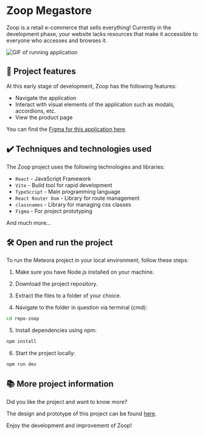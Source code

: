 # Zoop Megastore

Zoop is a retail e-commerce that sells everything! Currently in the development phase, your website lacks resources that make it accessible to everyone who accesses and browses it.

![GIF of running application](zoop-gif.gif)

## 🔨 Project features

At this early stage of development, Zoop has the following features:

- Navigate the application
- Interact with visual elements of the application such as modals, accordions, etc.
- View the product page

You can find the [Figma for this application here](https://www.figma.com/file/1KuCFIRKOIZVrb0f6nLbVw/React-Acessabilidade?node-id=59%3A852&mode=dev).

## ✔️ Techniques and technologies used

The Zoop project uses the following technologies and libraries:

- `React` - JavaScript Framework
- `Vite` - Build tool for rapid development
- `TypeScript` - Main programming language
- `React Router Dom` - Library for route management
- `classnames` - Library for managing css classes
- `Figma` - For project prototyping

And much more...

## 🛠️ Open and run the project

To run the Meteora project in your local environment, follow these steps:

1. Make sure you have Node.js installed on your machine.

2. Download the project repository.

3. Extract the files to a folder of your choice.

4. Navigate to the folder in question via terminal (cmd):

```bash
cd repo-zoop
```

5. Install dependencies using npm:

```bash
npm install
```

6. Start the project locally:

```bash
npm run dev
```

## 📚 More project information

Did you like the project and want to know more?

The design and prototype of this project can be found [here](https://www.figma.com/file/1KuCFIRKOIZVrb0f6nLbVw/React-Acessabilidade?node-id=59%3A852&mode=dev).

Enjoy the development and improvement of Zoop!
